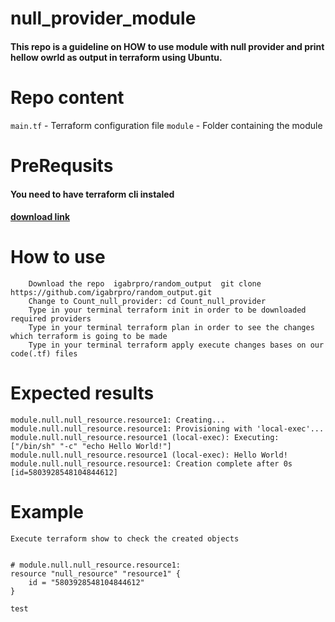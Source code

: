 # **null_provider_module**




#### This repo is a guideline on HOW to use module with null provider and print hellow owrld as output in terraform using Ubuntu.

# **Repo content**
```main.tf``` - Terraform configuration file
```module```  - Folder containing the module 

# **PreRequsits**
#### You need to have terraform cli instaled 
#### [download link](https://www.terraform.io/downloads)

# **How to use**
```
    Download the repo  igabrpro/random_output  git clone https://github.com/igabrpro/random_output.git
    Change to Count_null_provider: cd Count_null_provider
    Type in your terminal terraform init in order to be downloaded required providers
    Type in your terminal terraform plan in order to see the changes which terraform is going to be made
    Type in your terminal terraform apply execute changes bases on our code(.tf) files
```
    
    
# **Expected results**
```
module.null.null_resource.resource1: Creating...
module.null.null_resource.resource1: Provisioning with 'local-exec'...
module.null.null_resource.resource1 (local-exec): Executing: ["/bin/sh" "-c" "echo Hello World!"]
module.null.null_resource.resource1 (local-exec): Hello World!
module.null.null_resource.resource1: Creation complete after 0s [id=5803928548104844612]
```
# **Example**

```
Execute terraform show to check the created objects


# module.null.null_resource.resource1:
resource "null_resource" "resource1" {
    id = "5803928548104844612"
}

test

